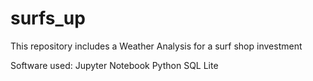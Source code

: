 
# surfs_up

This repository includes a Weather Analysis for a surf shop investment 

Software used:
Jupyter Notebook
Python
SQL Lite

